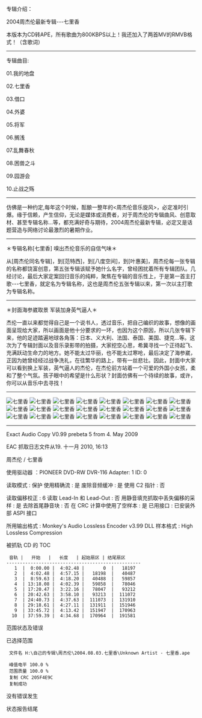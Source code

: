 
专辑介绍：

2004周杰伦最新专辑---七里香

本版本为CD转APE，所有歌曲为800KBPS以上！我还加入了两首MV的RMVB格式！（含歌词）

------------
专辑曲目: 

01.我的地盘

02.七里香

03.借口

04.外婆

05.将军

06.搁浅

07.乱舞春秋

08.困兽之斗

09.园游会

10.止战之殇 

------------
仿佛是一种约定,每年这个时候，酝酿一整年的<周杰伦音乐旋风>，必定准时引爆。缘于信赖，产生信仰，无论是媒体或消费者，对于周杰伦的专辑曲风、创意取材、甚至专辑名称…等，都充满好奇与期待，2004周杰伦最新专辑，必定又是话题营造与网络讨论最激烈的暑期作业。

------------
＊专辑名称[七里香] 嗅出杰伦音乐的自信气味＊

从[周杰伦同名专辑]，到[范特西]，到[八度空间]，到[叶惠美]，周杰伦每一张专辑的名称都饶富创意，第五张专辑该赋予她什么名字，曾经困扰着所有专辑团队。几经讨论，最后大家定案回归音乐的纯粹，聚焦在专辑的音乐性上，于是第一首主打歌---七里香，就定名为专辑名称，这也是周杰伦五张专辑以来，第一次以主打歌为专辑名称。

------------
＊封面海参崴取景 军装加身英气逼人＊

杰伦一直以来都觉得自己是一个说书人，透过音乐，把自己编织的故事，想像的画面呈现给大家，所以画面是他十分要求的一环，也因为这个原因，所以几张专辑下来，他的足迹踏遍地球各角落：日本、义大利、法国、泰国、美国、捷克…等。这次为了专辑封面以及音乐录影带的拍摄，大家挖空心思，希冀寻找一个正待起飞、充满跃动生命力的地方。她不能太过华丽，也不能太过寒呛，最后决定了海参崴，正因为她曾经经过战争洗礼，在往繁华的路上，带有一丝悲壮。因此，封面中大家可以看到换上军装，英气逼人的杰伦，在杰伦前方站着一个可爱的外国小女孩，柔和了整个气氛。孩子眼中的希望是什么形状？封面仿佛有一个待续的故事，或许，你可以从音乐中去寻找！

------------
![七里香]( https://www.nsaimg.com/2020/04/18/44fce915f7ebd.jpg  "七里香的介绍")
![七里香]( https://www.nsaimg.com/2020/04/18/de2f6513e29cf.jpg  "七里香的介绍")
![七里香]( https://www.nsaimg.com/2020/04/18/3412ca4520225.jpg  "七里香的介绍")
![七里香]( https://www.nsaimg.com/2020/04/18/111a69a4a7838.jpg  "七里香的介绍")
![七里香]( https://www.nsaimg.com/2020/04/18/5b1c47b0b0431.jpg  "七里香的介绍")
![七里香]( https://www.nsaimg.com/2020/04/18/4f32e3838c6fb.jpg  "七里香的介绍")
![七里香]( https://www.nsaimg.com/2020/04/18/ca2c3a7969f6f.jpg  "七里香的介绍")
![七里香]( https://www.nsaimg.com/2020/04/18/06062aac80886.jpg  "七里香的介绍")
![七里香]( https://www.nsaimg.com/2020/04/18/83675c0579c6b.jpg  "七里香的介绍")
![七里香]( https://www.nsaimg.com/2020/04/18/c15bf4b039f2f.jpg  "七里香的介绍")
![七里香]( https://www.nsaimg.com/2020/04/18/f7cd7a2a82861.jpg  "七里香的介绍")
![七里香]( https://www.nsaimg.com/2020/04/18/f1851644c6502.jpg  "七里香的介绍")
![七里香]( https://www.nsaimg.com/2020/04/18/f8ceda5053166.jpg  "七里香的介绍")
![七里香]( https://www.nsaimg.com/2020/04/18/e1b432423b3f8.jpg  "七里香的介绍")
![七里香]( https://www.nsaimg.com/2020/04/18/a1478e935e831.jpg  "七里香的介绍")
![七里香]( https://www.nsaimg.com/2020/04/18/4bf451fa0ec8c.jpg  "七里香的介绍")
![七里香]( https://www.nsaimg.com/2020/04/18/9b59e2b690701.jpg  "七里香的介绍")
![七里香]( https://www.nsaimg.com/2020/04/18/e75d79dfce615.jpg  "七里香的介绍")
![七里香]( https://www.nsaimg.com/2020/04/18/5a6099c4c4ee7.jpg  "七里香的介绍")
![七里香]( https://www.nsaimg.com/2020/04/18/301e69e71bd73.jpg  "七里香的介绍")
![七里香]( https://www.nsaimg.com/2020/04/18/21f6158171b3e.jpg  "七里香的介绍")
![七里香]( https://www.nsaimg.com/2020/04/18/d0ccd6bdf072f.jpg  "七里香的介绍")
![七里香]( https://www.nsaimg.com/2020/04/18/3023315a80225.jpg  "七里香的介绍")
![七里香]( https://www.nsaimg.com/2020/04/18/587e44a1dfa3a.jpg  "七里香的介绍")

------------
Exact Audio Copy V0.99 prebeta 5 from 4. May 2009

EAC 抓取日志文件从19. 十一月 2010, 16:13

周杰伦 / 七里香

使用驱动器  ：PIONEER DVD-RW  DVR-116   Adapter: 1  ID: 0

读取模式     : 保护
使用精确流   : 是
废除音频缓冲 : 是
使用 C2 指针 : 否

读取偏移校正                   : 6
读取 Lead-In 和 Lead-Out       : 否
用静音填充抓取中丢失偏移的采样 : 是
去除首尾静音块                 : 否
在 CRC 计算中使用了空样本      : 是
已用接口                       : 已安装外部 ASPI 接口

所用输出格式 : Monkey's Audio Lossless Encoder v3.99 DLL
样本格式     : High Lossless Compression


被抓轨 CD 的 TOC

     音轨 |   开始   |   长度   | 起始扇区 | 结尾扇区 
    --------------------------------------------------
       1  |  0:00.00 |  4:02.48 |       0  |   18197  
       2  |  4:02.48 |  4:57.15 |   18198  |   40487  
       3  |  8:59.63 |  4:18.20 |   40488  |   59857  
       4  | 13:18.08 |  4:02.39 |   59858  |   78046  
       5  | 17:20.47 |  3:22.16 |   78047  |   93212  
       6  | 20:42.63 |  3:58.10 |   93213  |  111072  
       7  | 24:40.73 |  4:37.63 |  111073  |  131910  
       8  | 29:18.61 |  4:27.11 |  131911  |  151946  
       9  | 33:45.72 |  4:13.42 |  151947  |  170963  
      10  | 37:59.39 |  4:34.68 |  170964  |  191581  


范围状态及错误

已选择范围

     文件名 H:\自己的专辑\周杰伦\2004.08.03.七里香\Unknown Artist - 七里香.ape

     峰值电平 100.0 %
     范围质量 100.0 %
     复制 CRC 205F4E9C
     复制成功

没有错误发生

状态报告结尾





